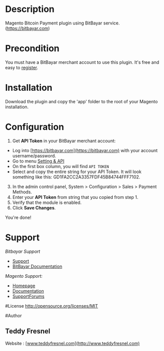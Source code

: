 # Description
Magento Bitcoin Payment plugin using BitBayar service. (https://bitbayar.com)

# Precondition
You must have a BitBayar merchant account to use this plugin. It's free and easy to [register](https://bitbayar.com/register).

# Installation
Download the plugin and copy the 'app' folder to the root of your Magento installation.

# Configuration
1. Get **API Token** in your BitBayar merchant account:
  * Log into [https://bitbayar.com](https://bitbayar.com) with your account username/password.
  * Go to menu [Setting & API](https://bitbayar.com/setting)
  * On the first box column, you will find `API TOKEN`
  * Select and copy the entire string for your API Token. It will look something like this: GD1FA2CC2A3357FDF45B84744FFF7102.
3. In the admin control panel, System > Configuration > Sales > Payment Methods.
4. Enter your **API Token** from string that you copied from step 1.
5. Verify that the module is enabled.
6. Click **Save Changes**.

You're done!





# Support
*Bitbayar Support*
* [Support](https://bitbayar.com/support)
* [BitBayar Documentation](https://bitbayar.com/dev)

*Magento Support:*
* [Homepage](http://magento.com/)
* [Documentation](http://docs.magentocommerce.com/)
* [SupportForums](https://www.magentocommerce.com/support/ce/)


#License
http://opensource.org/licenses/MIT

#Author
## Teddy Fresnel
Website : [www.teddyfresnel.com](http://www.teddyfresnel.com)
